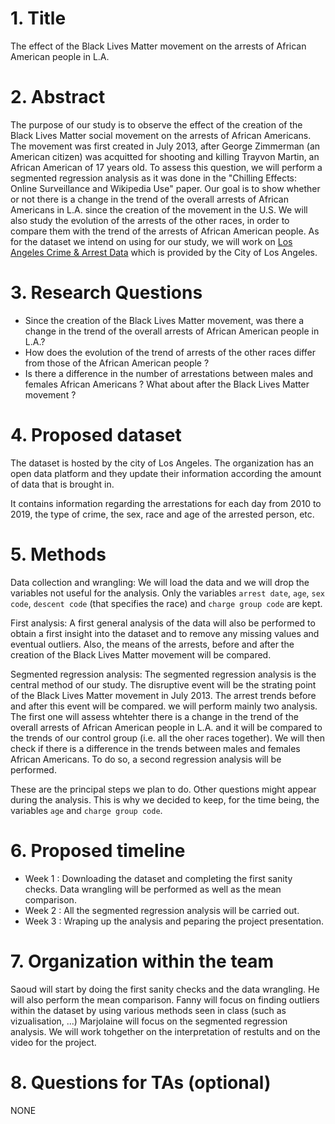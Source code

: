 # 1. Title
The effect of the Black Lives Matter movement on the arrests of African American people in L.A.


# 2. Abstract
The purpose of our study is to observe the effect of the creation of the Black Lives Matter social movement on the arrests of African Americans. The movement was first created in July 2013, after George Zimmerman (an American citizen) was acquitted for shooting and killing Trayvon Martin, an African American of 17 years old.
To assess this question, we will perform a segmented regression analysis as it was done in the "Chilling Effects: Online Surveillance and Wikipedia Use" paper. Our goal is to show whether or not there is a change in the trend of the overall arrests of African Americans in L.A. since the creation of the movement in the U.S. We will also study the evolution of the arrests of the other races, in order to compare them with the trend of the arrests of African American people. 
As for the dataset we intend on using for our study, we will work on [Los Angeles Crime & Arrest Data](https://www.kaggle.com/cityofLA/los-angeles-crime-arrest-data?select=crime-data-from-2010-to-present.csv) which is provided by the City of Los Angeles.

# 3. Research Questions
- Since the creation of the Black Lives Matter movement, was there a change in the trend of the overall arrests of African American people in L.A.?
- How does the evolution of the trend of arrests of the other races differ from those of the African American people ?
- Is there a difference in the number of arrestations between males and females African Americans ? What about after the Black Lives Matter movement ?

# 4. Proposed dataset
The dataset is hosted by the city of Los Angeles. The organization has an open data platform and they update their information according the amount of data that is brought in.

It contains information regarding the arrestations for each day from 2010 to 2019, the type of crime, the sex, race and age of the arrested person, etc. 

# 5. Methods
Data collection and wrangling: We will load the data and we will drop the variables not useful for the analysis. Only the variables `arrest date`, `age`, `sex code`, `descent code` (that specifies the race) and `charge group code` are kept. 

First analysis: A first general analysis of the data will also be performed to obtain a first insight into the dataset and to remove any missing values and eventual outliers. Also, the means of the arrests, before and after the creation of the Black Lives Matter movement will be compared. 

Segmented regression analysis: The segmented regression analysis is the central method of our study. The disruptive event will be the strating point of the Black Lives Matter movement in July 2013. The arrest trends before and after this event will be compared. we will perform mainly two analysis. The first one will assess whtehter there is a change in the trend of the overall arrests of African American people in L.A. and it will be compared to the trends of our control group (i.e. all the oher races together). We will then check if there is a difference in the trends between males and females African Americans. To do so, a second regression analysis will be performed. 

These are the principal steps we plan to do. Other questions might appear during the analysis. This is why we decided to keep, for the time being, the variables `age` and `charge group code`. 

# 6. Proposed timeline
- Week 1 : Downloading the dataset and completing the first sanity checks. Data wrangling will be performed as well as the mean comparison. 
- Week 2 : All the segmented regression analysis will be carried out.
- Week 3 : Wraping up the analysis and peparing the project presentation.

# 7. Organization within the team
Saoud will start by doing the first sanity checks and the data wrangling. He will also perform the mean comparison.
Fanny will focus on finding outliers within the dataset by using various methods seen in class (such as vizualisation, ...)
Marjolaine will focus on the segmented regression analysis. 
We will work tohgether on the interpretation of restults and on the video for the project.


# 8. Questions for TAs (optional)
NONE
